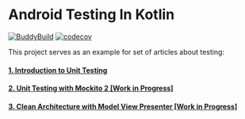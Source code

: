 # Android Testing In Kotlin

[![BuddyBuild](https://dashboard.buddybuild.com/api/statusImage?appID=5825dccc563ac401004ab979&branch=master&build=latest)](https://dashboard.buddybuild.com/apps/5825dccc563ac401004ab979/build/latest) [![codecov](https://codecov.io/gh/dbacinski/Android-Testing-In-Kotlin/branch/master/graph/badge.svg)](https://codecov.io/gh/dbacinski/Android-Testing-In-Kotlin)

This project serves as an example for set of articles about testing:

#### [1. Introduction to Unit Testing](/Unit-Testing-Introduction.md)

#### [2. Unit Testing with Mockito 2 \[Work in Progress\]](/Unit-Testing-Mockito.md)

#### [3. Clean Architecture with Model View Presenter \[Work in Progress\]](/Clean-Architecture.md)



